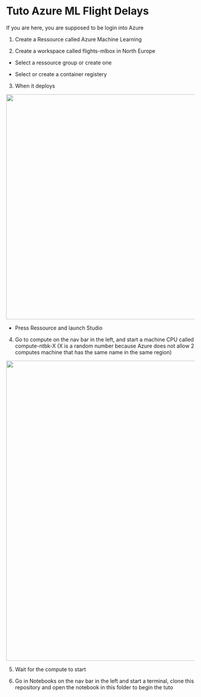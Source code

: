 # Tuto Azure ML Flight Delays

If you are here, you are supposed to be login into Azure

1. Create a Ressource called Azure Machine Learning

2. Create a workspace called flights-mlbox in North Europe 

* Select a ressource group or create one

* Select or create a container registery

3. When it deploys

<img src="https://user-images.githubusercontent.com/26376087/204029238-dccf0545-ea92-42bb-80bd-0f50efede7b3.png" width=600px>

* Press Ressource and launch Studio

4. Go to compute on the nav bar in the left, and start a machine CPU called compute-ntbk-X (X is a random number because Azure does not allow 2 computes machine that has the same name in the same region)

<img src="https://user-images.githubusercontent.com/26376087/204029909-5b3cf6bd-a64b-40ba-a40b-2246c3950f48.png" width=800px>

5. Wait for the compute to start

6. Go in Notebooks on the nav bar in the left and start a terminal, clone this repository and open the notebook in this folder to begin the tuto
